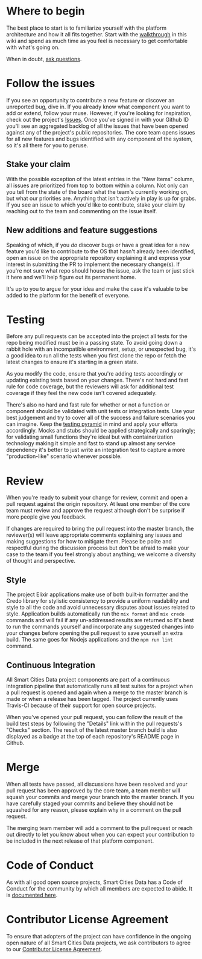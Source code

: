 # Where to begin
The best place to start is to familiarize yourself with the platform architecture and how it all fits together. Start with the [walkthrough](https://github.com/Datastillery/smartcitiesdata/wiki/Architecture) in this wiki and spend as much time as you feel is necessary to get comfortable with what's going on.

When in doubt, [ask questions](https://gitter.im/smartcitiesdata/community).

# Follow the issues
If you see an opportunity to contribute a new feature or discover an unreported bug, dive in. If you already know what component you want to add or extend, follow your muse. However, if you're looking for inspiration, check out the project's [Issues](https://github.com/Datastillery/smartcitiesdata/issues/new/choose). Once you've signed in with your Github ID you'll see an aggregated backlog of all the issues that have been opened against any of the project's public repositories. The core team opens issues for all new features and bugs identified with any component of the system, so it's all there for you to peruse.

## Stake your claim
With the possible exception of the latest entries in the "New Items" column, all issues are prioritized from top to bottom within a column. Not only can you tell from the state of the board what the team's currently working on, but what our priorities are. Anything that isn't actively in play is up for grabs. If you see an issue to which you'd like to contribute, stake your claim by reaching out to the team and commenting on the issue itself.

## New additions and feature suggestions
Speaking of which, if you _do_ discover bugs or have a great idea for a new feature you'd like to contribute to the OS that hasn't already been identified, open an issue on the appropriate repository explaining it and express your interest in submitting the PR to implement the necessary change(s). If you're not sure what repo should house the issue, ask the team or just stick it here and we'll help figure out its permanent home.

It's up to you to argue for your idea and make the case it's valuable to be added to the platform for the benefit of everyone.

# Testing
Before any pull requests can be accepted into the project all tests for the repo being modified must be in a passing state. To avoid going down a rabbit hole with an incompatible environment, setup, or unexpected bug, it's a good idea to run all the tests when you first clone the repo or fetch the latest changes to ensure it's starting in a green state.

As you modify the code, ensure that you're adding tests accordingly or updating existing tests based on your changes. There's not hard and fast rule for code coverage, but the reviewers will ask for additional test coverage if they feel the new code isn't covered adequately. 

There's also no hard and fast rule for whether or not a function or component should be validated with unit tests or integration tests. Use your best judgement and try to cover all of the success and failure scenarios you can imagine. Keep the [testing pyramid](https://martinfowler.com/articles/practical-test-pyramid.html) in mind and apply your efforts accordingly. Mocks and stubs should be applied strategically and sparingly; for validating small functions they're ideal but with containerization technology making it simple and fast to stand up almost any service dependency it's better to just write an integration test to capture a more "production-like" scenario whenever possible.

# Review
When you're ready to submit your change for review, commit and open a pull request against the origin repository. At least one member of the core team must review and approve the request although don't be surprise if more people give you feedback.

If changes are required to bring the pull request into the master branch, the reviewer(s) will leave appropriate comments explaining any issues and making suggestions for how to mitigate them. Please be polite and respectful during the discussion process but don't be afraid to make your case to the team if you feel strongly about anything; we welcome a diversity of thought and perspective.

## Style
The project Elixir applications make use of both built-in formatter and the Credo library for stylistic consistency to provide a uniform readability and style to all the code and avoid unnecessary disputes about issues related to style. Application builds automatically run the `mix format` and `mix credo` commands and will fail if any un-addressed results are returned so it's best to run the commands yourself and incorporate any suggested changes into your changes before opening the pull request to save yourself an extra build. The same goes for Nodejs applications and the `npm run lint` command.

## Continuous Integration
All Smart Cities Data project components are part of a continuous integration pipeline that automatically runs all test suites for a project when a pull request is opened and again when a merge to the master branch is made or when a release has been tagged. The project currently uses Travis-CI because of their support for open source projects.

When you've opened your pull request, you can follow the result of the build test steps by following the "Details" link within the pull requests's "Checks" section. The result of the latest master branch build is also displayed as a badge at the top of each repository's README page in Github.

# Merge
When all tests have passed, all discussions have been resolved and your pull request has been approved by the core team, a team member will squash your commits and merge your branch into the master branch. If you have carefully staged your commits and believe they should not be squashed for any reason, please explain why in a comment on the pull request.

The merging team member will add a comment to the pull request or reach out directly to let you know about when you can expect your contribution to be included in the next release of that platform component.

# Code of Conduct
As with all good open source projects, Smart Cities Data has a Code of Conduct for the community by which all members are expected to abide. It is [documented here](https://github.com/Datastillery/smartcitiesdata/wiki/Code-of-Conduct).

# Contributor License Agreement
To ensure that adopters of the project can have confidence in the ongoing open nature of all Smart Cities Data projects, we ask contributors to agree to our [Contributor License Agreement](https://github.com/Datastillery/smartcitiesdata/wiki/Contributor-License).